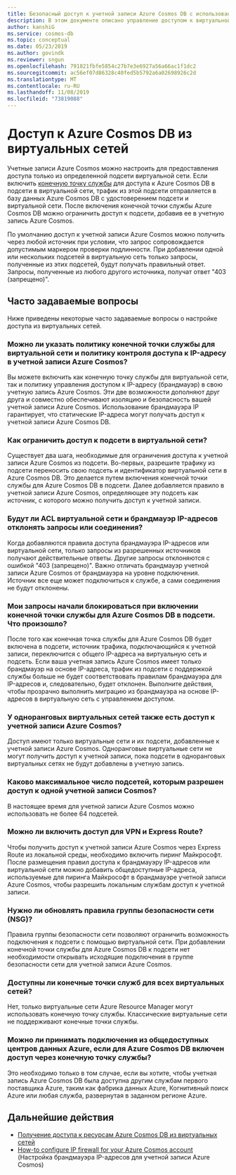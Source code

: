 ```yaml
---
title: Безопасный доступ к учетной записи Azure Cosmos DB с использованием конечной точки службы для виртуальной сети Azure
description: В этом документе описано управление доступом к виртуальной сети и подсети для учетной записи Azure Cosmos.
author: kanshiG
ms.service: cosmos-db
ms.topic: conceptual
ms.date: 05/23/2019
ms.author: govindk
ms.reviewer: sngun
ms.openlocfilehash: 791821fbfe5854c27b7e3e6927a56a66ac1f1dc2
ms.sourcegitcommit: ac56ef07d86328c40fed5b5792a6a02698926c2d
ms.translationtype: MT
ms.contentlocale: ru-RU
ms.lasthandoff: 11/08/2019
ms.locfileid: "73819088"
---
```

# <a name="access-azure-cosmos-db-from-virtual-networks-vnet"></a>Доступ к Azure Cosmos DB из виртуальных сетей

Учетные записи Azure Cosmos можно настроить для предоставления доступа только из определенной подсети виртуальной сети. Если включить [конечную точку службы](../virtual-network/virtual-network-service-endpoints-overview.md) для доступа к Azure Cosmos DB в подсети в виртуальной сети, трафик из этой подсети отправляется в базу данных Azure Cosmos DB с удостоверением подсети и виртуальной сети. После включения конечной точки службы Azure Cosmos DB можно ограничить доступ к подсети, добавив ее в учетную запись Azure Cosmos.

По умолчанию доступ к учетной записи Azure Cosmos можно получить через любой источник при условии, что запрос сопровождается допустимым маркером проверки подлинности. При добавлении одной или нескольких подсетей в виртуальную сеть только запросы, полученные из этих подсетей, будут получать правильный ответ. Запросы, полученные из любого другого источника, получат ответ "403 (запрещено)". 

## <a name="frequently-asked-questions"></a>Часто задаваемые вопросы

Ниже приведены некоторые часто задаваемые вопросы о настройке доступа из виртуальных сетей.

### <a name="can-i-specify-both-virtual-network-service-endpoint-and-ip-access-control-policy-on-an-azure-cosmos-account"></a>Можно ли указать политику конечной точки службы для виртуальной сети и политику контроля доступа к IP-адресу в учетной записи Azure Cosmos? 

Вы можете включить как конечную точку службы для виртуальной сети, так и политику управления доступом к IP-адресу (брандмауэр) в свою учетную запись Azure Cosmos. Эти две возможности дополняют друг друга и совместно обеспечивают изоляцию и безопасность вашей учетной записи Azure Cosmos. Использование брандмауэра IP гарантирует, что статические IP-адреса могут получать доступ к учетной записи Azure Cosmos DB. 

### <a name="how-do-i-limit-access-to-subnet-within-a-virtual-network"></a>Как ограничить доступ к подсети в виртуальной сети? 

Существует два шага, необходимые для ограничения доступа к учетной записи Azure Cosmos из подсети. Во-первых, разрешите трафику из подсети переносить свою подсеть и идентификатор виртуальной сети в Azure Cosmos DB. Это делается путем включения конечной точки службы для Azure Cosmos DB в подсети. Далее добавляется правило в учетной записи Azure Cosmos, определяющее эту подсеть как источник, с которого можно получить доступ к учетной записи.

### <a name="will-virtual-network-acls-and-ip-firewall-reject-requests-or-connections"></a>Будут ли ACL виртуальной сети и брандмауэр IP-адресов отклонять запросы или соединения? 

Когда добавляются правила доступа брандмауэра IP-адресов или виртуальной сети, только запросы из разрешенных источников получают действительные ответы. Другие запросы отклоняются с ошибкой "403 (запрещено)". Важно отличать брандмауэр учетной записи Azure Cosmos от брандмауэра на уровне подключения. Источник все еще может подключиться к службе, а сами соединения не будут отклонены.

### <a name="my-requests-started-getting-blocked-when-i-enabled-service-endpoint-to-azure-cosmos-db-on-the-subnet-what-happened"></a>Мои запросы начали блокироваться при включении конечной точки службы для Azure Cosmos DB в подсети. Что произошло?

После того как конечная точка службы для Azure Cosmos DB будет включена в подсети, источник трафика, подключающийся к учетной записи, переключится с общего IP-адреса на виртуальную сеть и подсеть. Если ваша учетная запись Azure Cosmos имеет только брандмауэр на основе IP-адреса, трафик из подсети с поддержкой службы больше не будет соответствовать правилам брандмауэра для IP-адресов и, следовательно, будет отклонен. Выполните действия, чтобы прозрачно выполнить миграцию из брандмауэра на основе IP-адресов в виртуальную сеть с управлением доступом.

### <a name="do-the-peered-virtual-networks-also-have-access-to-azure-cosmos-account"></a>У одноранговых виртуальных сетей также есть доступ к учетной записи Azure Cosmos? 
Доступ имеют только виртуальные сети и их подсети, добавленные к учетной записи Azure Cosmos. Одноранговые виртуальные сети не могут получить доступ к учетной записи, пока подсети в одноранговых виртуальных сетях не будут добавлены в учетную запись.

### <a name="what-is-the-maximum-number-of-subnets-allowed-to-access-a-single-cosmos-account"></a>Каково максимальное число подсетей, которым разрешен доступ к одной учетной записи Cosmos? 
В настоящее время для учетной записи Azure Cosmos можно использовать не более 64 подсетей.

### <a name="can-i-enable-access-from-vpn-and-express-route"></a>Можно ли включить доступ для VPN и Express Route? 
Чтобы получить доступ к учетной записи Azure Cosmos через Express Route из локальной среды, необходимо включить пиринг Майкрософт. После размещения правил доступа к брандмауэру IP-адресов или виртуальной сети можно добавить общедоступные IP-адреса, используемые для пиринга Майкрософт в брандмауэре учетной записи Azure Cosmos, чтобы разрешить локальным службам доступ к учетной записи. 

### <a name="do-i-need-to-update-the-network-security-groups-nsg-rules"></a>Нужно ли обновлять правила группы безопасности сети (NSG)? 
Правила группы безопасности сети позволяют ограничить возможность подключения к подсети с помощью виртуальной сети. При добавлении конечной точки службы для Azure Cosmos DB к подсети нет необходимости открывать исходящие подключения в группе безопасности сети для учетной записи Azure Cosmos. 

### <a name="are-service-endpoints-available-for-all-vnets"></a>Доступны ли конечные точки служб для всех виртуальных сетей?
Нет, только виртуальные сети Azure Resource Manager могут использовать конечную точку службы. Классические виртуальные сети не поддерживают конечные точки службы.

### <a name="can-i-accept-connections-from-within-public-azure-datacenters-when-service-endpoint-access-is-enabled-for-azure-cosmos-db"></a>Можно ли принимать подключения из общедоступных центров данных Azure, если для Azure Cosmos DB включен доступ через конечную точку службы?  
Это необходимо только в том случае, если вы хотите, чтобы учетная запись Azure Cosmos DB была доступна другим службам первого поставщика Azure, таким как фабрика данных Azure, Когнитивный поиск Azure или любая служба, развернутая в заданном регионе Azure.


## <a name="next-steps"></a>Дальнейшие действия

* [Получение доступа к ресурсам Azure Cosmos DB из виртуальных сетей](how-to-configure-vnet-service-endpoint.md)
* [How-to configure IP firewall for your Azure Cosmos account](how-to-configure-firewall.md) (Настройка брандмауэра IP-адресов для учетной записи Azure Cosmos)


